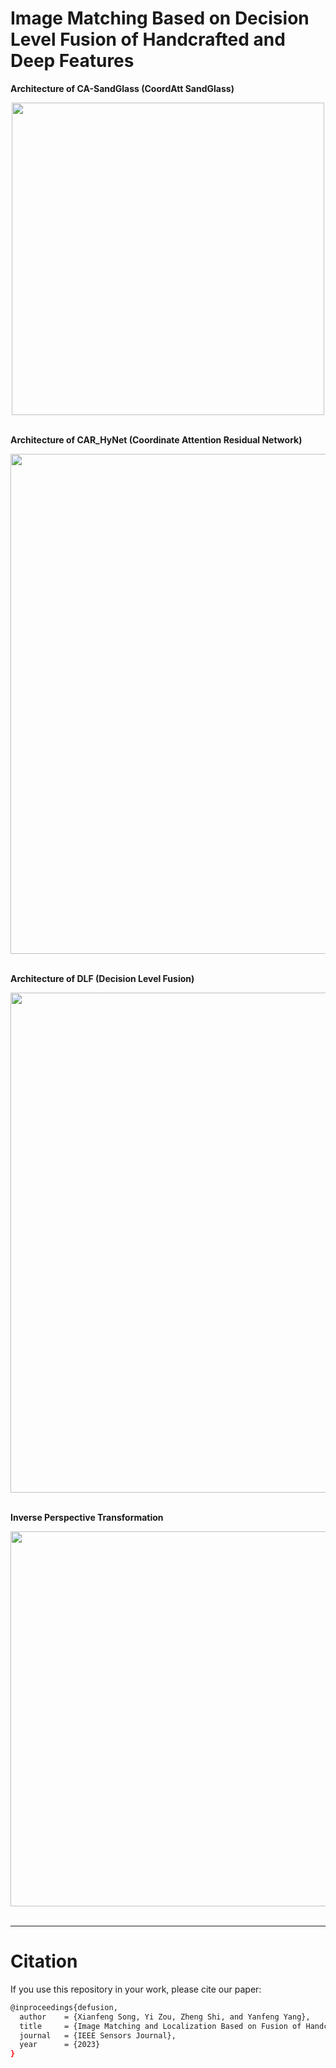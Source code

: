 # Image Matching Based on Decision Level Fusion of Handcrafted and Deep Features

**Architecture of CA-SandGlass (CoordAtt SandGlass)**
<div align="center">
  <img src="https://user-images.githubusercontent.com/111047002/233269098-4d400991-3686-45d5-a5e2-27a5a2c3adb4.png" width="500px" />
</div>

<br />

**Architecture of CAR_HyNet (Coordinate Attention Residual Network)**
<div align="center">
  <img src="https://user-images.githubusercontent.com/111047002/233264270-b07aa08f-d685-4587-9439-4a102916d08c.png" width="800px" />
</div>

<br />

**Architecture of DLF (Decision Level Fusion)**
<div align="center">
  <img src="https://user-images.githubusercontent.com/111047002/233268987-e67f7d1d-e0ce-41c5-9aa9-47ec8fbce5bd.png" width="800px" />
</div>

<br />

**Inverse Perspective Transformation**
<div align="center">
  <img src="https://user-images.githubusercontent.com/111047002/233270721-421d5ceb-c976-4d2a-a88c-4595e86d3397.jpg" width="600px" />
</div>

<br />

---

# Citation
If you use this repository in your work, please cite our paper:
```bash
@inproceedings{defusion,
  author    = {Xianfeng Song, Yi Zou, Zheng Shi, and Yanfeng Yang},
  title     = {Image Matching and Localization Based on Fusion of Handcrafted and Deep Features},
  journal   = {IEEE Sensors Journal},
  year      = {2023}
}
```
